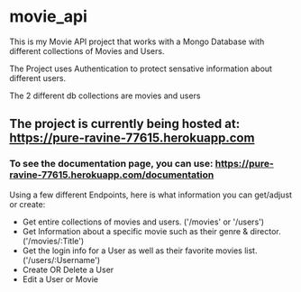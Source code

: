 # movie_api

This is my Movie API project that works with a Mongo Database with different collections of Movies and Users. 

The Project uses Authentication to protect sensative information about different users.

The 2 different db collections are movies and users


## The project is currently being hosted at: https://pure-ravine-77615.herokuapp.com 

### To see the documentation page, you can use: https://pure-ravine-77615.herokuapp.com/documentation

Using a few different Endpoints, here is what information you can get/adjust or create:
- Get entire collections of movies and users. ('/movies' or '/users')
- Get Information about a specific movie such as their genre & director. ('/movies/:Title')
- Get the login info for a User as well as their favorite movies list. ('/users/:Username')
- Create OR Delete a User
- Edit a User or Movie
